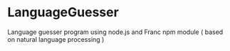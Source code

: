 # LanguageGuesser
Language guesser program using node.js and Franc npm module ( based on natural language processing )
